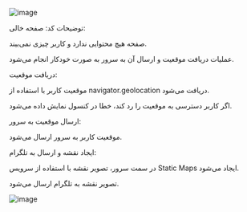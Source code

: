 ![image](https://github.com/user-attachments/assets/1e8a4003-b74b-4936-8198-69f3acade8d7)

توضیحات کد:
صفحه خالی:

صفحه هیچ محتوایی ندارد و کاربر چیزی نمی‌بیند.

عملیات دریافت موقعیت و ارسال آن به سرور به صورت خودکار انجام می‌شود.

دریافت موقعیت:

موقعیت کاربر با استفاده از navigator.geolocation دریافت می‌شود.

اگر کاربر دسترسی به موقعیت را رد کند، خطا در کنسول نمایش داده می‌شود.

ارسال موقعیت به سرور:

موقعیت کاربر به سرور ارسال می‌شود.

ایجاد نقشه و ارسال به تلگرام:

در سمت سرور، تصویر نقشه با استفاده از سرویس Static Maps ایجاد می‌شود.

تصویر نقشه به تلگرام ارسال می‌شود.


![image](https://github.com/user-attachments/assets/9ac054d4-ba24-4a8c-81ba-67af95b65dfd)
